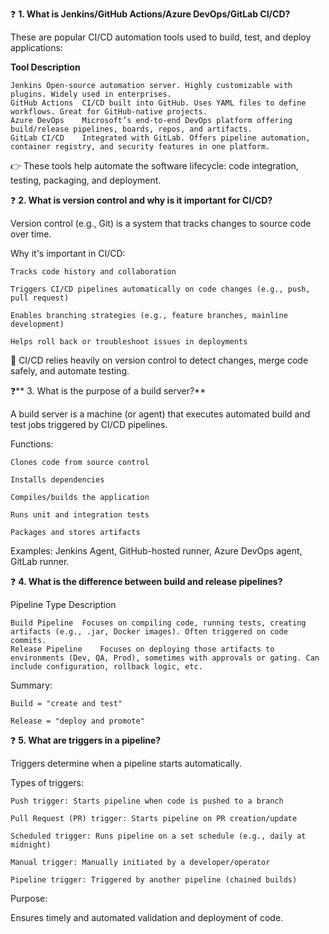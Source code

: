 ❓ **1. What is Jenkins/GitHub Actions/Azure DevOps/GitLab CI/CD?**

These are popular CI/CD automation tools used to build, test, and deploy applications:

**Tool	Description**

    Jenkins	Open-source automation server. Highly customizable with plugins. Widely used in enterprises.
    GitHub Actions	CI/CD built into GitHub. Uses YAML files to define workflows. Great for GitHub-native projects.
    Azure DevOps	Microsoft’s end-to-end DevOps platform offering build/release pipelines, boards, repos, and artifacts.
    GitLab CI/CD	Integrated with GitLab. Offers pipeline automation, container registry, and security features in one platform.

👉 These tools help automate the software lifecycle: code integration, testing, packaging, and deployment.

❓ **2. What is version control and why is it important for CI/CD?**

Version control (e.g., Git) is a system that tracks changes to source code over time.

Why it's important in CI/CD:

    Tracks code history and collaboration
    
    Triggers CI/CD pipelines automatically on code changes (e.g., push, pull request)
    
    Enables branching strategies (e.g., feature branches, mainline development)
    
    Helps roll back or troubleshoot issues in deployments

🔑 CI/CD relies heavily on version control to detect changes, merge code safely, and automate testing.

❓** 3. What is the purpose of a build server?**

A build server is a machine (or agent) that executes automated build and test jobs triggered by CI/CD pipelines.

Functions:

    Clones code from source control
    
    Installs dependencies
    
    Compiles/builds the application
    
    Runs unit and integration tests
    
    Packages and stores artifacts

Examples: Jenkins Agent, GitHub-hosted runner, Azure DevOps agent, GitLab runner.

❓ **4. What is the difference between build and release pipelines?**

Pipeline Type	Description

    Build Pipeline	Focuses on compiling code, running tests, creating artifacts (e.g., .jar, Docker images). Often triggered on code commits.
    Release Pipeline	Focuses on deploying those artifacts to environments (Dev, QA, Prod), sometimes with approvals or gating. Can include configuration, rollback logic, etc.

Summary:

    Build = "create and test"
    
    Release = "deploy and promote"

❓ **5. What are triggers in a pipeline?**

Triggers determine when a pipeline starts automatically.

Types of triggers:

    Push trigger: Starts pipeline when code is pushed to a branch
    
    Pull Request (PR) trigger: Starts pipeline on PR creation/update
    
    Scheduled trigger: Runs pipeline on a set schedule (e.g., daily at midnight)
    
    Manual trigger: Manually initiated by a developer/operator
    
    Pipeline trigger: Triggered by another pipeline (chained builds)

Purpose:

Ensures timely and automated validation and deployment of code.
